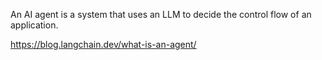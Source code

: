 An AI agent is a system that uses an LLM to decide the control flow of an application.



https://blog.langchain.dev/what-is-an-agent/
